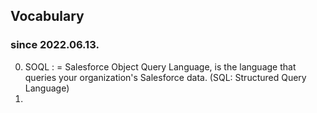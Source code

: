 ## Vocabulary
### since 2022.06.13.

0. SOQL : = Salesforce Object Query Language, is the language that queries your organization's Salesforce data. 
(SQL: Structured Query Language)   
1. 